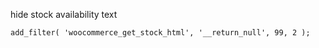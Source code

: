  hide stock availability text
 ```
 add_filter( 'woocommerce_get_stock_html', '__return_null', 99, 2 );
